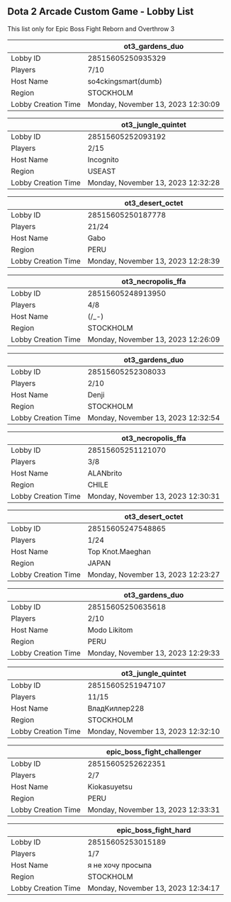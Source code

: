 ## Dota 2 Arcade Custom Game - Lobby List

This list only for Epic Boss Fight Reborn and Overthrow 3

|  | ot3_gardens_duo |
| ------ | ------ |
| Lobby ID | 28515605250935329 |
| Players | 7/10 |
| Host Name | so4ckingsmart(dumb) |
| Region | STOCKHOLM |
| Lobby Creation Time | Monday, November 13, 2023 12:30:09 |


|  | ot3_jungle_quintet |
| ------ | ------ |
| Lobby ID | 28515605252093192 |
| Players | 2/15 |
| Host Name | Incognito |
| Region | USEAST |
| Lobby Creation Time | Monday, November 13, 2023 12:32:28 |


|  | ot3_desert_octet |
| ------ | ------ |
| Lobby ID | 28515605250187778 |
| Players | 21/24 |
| Host Name | Gabo |
| Region | PERU |
| Lobby Creation Time | Monday, November 13, 2023 12:28:39 |


|  | ot3_necropolis_ffa |
| ------ | ------ |
| Lobby ID | 28515605248913950 |
| Players | 4/8 |
| Host Name | (/_-) |
| Region | STOCKHOLM |
| Lobby Creation Time | Monday, November 13, 2023 12:26:09 |


|  | ot3_gardens_duo |
| ------ | ------ |
| Lobby ID | 28515605252308033 |
| Players | 2/10 |
| Host Name | Denji |
| Region | STOCKHOLM |
| Lobby Creation Time | Monday, November 13, 2023 12:32:54 |


|  | ot3_necropolis_ffa |
| ------ | ------ |
| Lobby ID | 28515605251121070 |
| Players | 3/8 |
| Host Name | ALANbrito |
| Region | CHILE |
| Lobby Creation Time | Monday, November 13, 2023 12:30:31 |


|  | ot3_desert_octet |
| ------ | ------ |
| Lobby ID | 28515605247548865 |
| Players | 1/24 |
| Host Name | Top Knot.Maeghan |
| Region | JAPAN |
| Lobby Creation Time | Monday, November 13, 2023 12:23:27 |


|  | ot3_gardens_duo |
| ------ | ------ |
| Lobby ID | 28515605250635618 |
| Players | 2/10 |
| Host Name | Modo Likitom |
| Region | PERU |
| Lobby Creation Time | Monday, November 13, 2023 12:29:33 |


|  | ot3_jungle_quintet |
| ------ | ------ |
| Lobby ID | 28515605251947107 |
| Players | 11/15 |
| Host Name | ВладКиллер228 |
| Region | STOCKHOLM |
| Lobby Creation Time | Monday, November 13, 2023 12:32:10 |


|  | epic_boss_fight_challenger |
| ------ | ------ |
| Lobby ID | 28515605252622351 |
| Players | 2/7 |
| Host Name | Kiokasuyetsu |
| Region | PERU |
| Lobby Creation Time | Monday, November 13, 2023 12:33:31 |


|  | epic_boss_fight_hard |
| ------ | ------ |
| Lobby ID | 28515605253015189 |
| Players | 1/7 |
| Host Name | я не хочу просыпа |
| Region | STOCKHOLM |
| Lobby Creation Time | Monday, November 13, 2023 12:34:17 |


